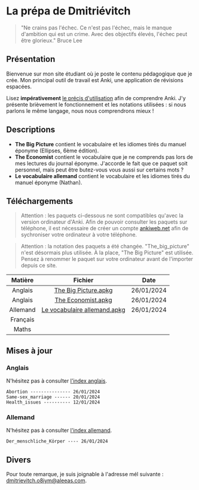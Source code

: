 # La prépa de Dmitriévitch

>"Ne crains pas l'échec. Ce n'est pas l'échec, mais le manque d'ambition qui est un crime. Avec des objectifs élevés, l'échec peut être glorieux."
>Bruce Lee

## Présentation

Bienvenue sur mon site étudiant où je poste le contenu pédagogique que je crée.
Mon principal outil de travail est Anki, une application de révisions espacées.

Lisez **impérativement** [le précis d'utilisation](/pages/documentation.md) afin de comprendre Anki. J'y présente brièvement
le fonctionnement et les notations utilisées : si nous parlons le même langage, nous nous comprendrons mieux !

## Descriptions

+ **The Big Picture** contient le vocabulaire et les idiomes tirés du manuel éponyme (Ellipses, 6ème édition).
+ **The Economist** contient le vocabulaire que je ne comprends pas lors de mes lectures du journal éponyme. J'accorde le fait que ce paquet soit personnel, mais peut être butez-vous vous aussi sur certains mots ?
+ **Le vocabulaire allemand** contient le vocabulaire et les idiomes tirés du manuel éponyme (Nathan).

## Téléchargements

>Attention : les paquets ci-dessous ne sont compatibles qu'avec la version ordinateur d'Anki.
>Afin de pouvoir consulter les paquets sur téléphone, il est nécessaire de créer un compte [ankiweb.net](https://ankiweb.net/about) afin de sychroniser
>votre ordinateur à votre téléphone.

> Attention : la notation des paquets a été changée. "The_big_picture" n'est désormais plus utilisée. À la place, "The Big Picture" est utilisée. Pensez à renommer le paquet sur votre ordinateur avant de l'importer depuis ce site.

| Matière  | Fichier                                                             | Date       |
| :------: | :-----------------------------------------------------------------: | :--------: |
| Anglais  | [The Big Picture.apkg](</anki/The Big Picture.apkg>)                | 26/01/2024 |
| Anglais  | [The Economist.apkg](<anki/The Economist.apkg>)                     | 26/01/2024 |
| Allemand | [Le vocabulaire allemand.apkg](<anki/Le vocabulaire allemand.apkg>) | 26/01/2024 |
| Français |
| Maths    |

## Mises à jour

### Anglais

N'hésitez pas à consulter [l'index anglais](/pages/index.md).

```
Abortion --------------- 26/01/2024
Same-sex_marriage ------ 20/01/2024
Health_issues ---------- 12/01/2024
```

### Allemand

N'hésitez pas à consulter [l'index allemand](/pages.index_allemand.md).

```
Der_menschliche_Körper ---- 26/01/2024
```

## Divers

Pour toute remarque, je suis joignable à l'adresse mél suivante : <dmitrievitch.o8iym@aleeas.com>.
